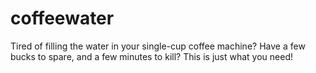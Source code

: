 # coffeewater
Tired of filling the water in your single-cup coffee machine?  Have a few bucks to spare, and a few minutes to kill?  This is just what you need!
